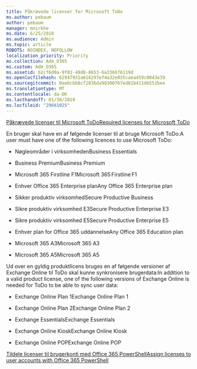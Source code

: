 ```yaml
---
title: Påkrævede licenser for Microsoft ToDo
ms.author: pebaum
author: pebaum
manager: mnirkhe
ms.date: 6/25/2018
ms.audience: Admin
ms.topic: article
ROBOTS: NOINDEX, NOFOLLOW
localization_priority: Priority
ms.collection: Adm_O365
ms.custom: Adm_O365
ms.assetid: b2cf6d0a-9f01-49d8-8653-6a3366f6119d
ms.openlocfilehash: 62947931a616297e74a32e035caea459c0043e39
ms.sourcegitcommit: 0ae6cbb8cf2836da98300767ed81b411d6551bee
ms.translationtype: MT
ms.contentlocale: da-DK
ms.lasthandoff: 01/30/2019
ms.locfileid: "29661025"
---
```

[<span data-ttu-id="0ad9c-102">Påkrævede licenser til Microsoft ToDo</span><span class="sxs-lookup"><span data-stu-id="0ad9c-102">Required licenses for Microsoft ToDo</span></span>](https://support.office.com/article/381e9d1b-c500-49b5-973e-890fd86528d7.aspx)
  
<span data-ttu-id="0ad9c-103">En bruger skal have en af følgende licenser til at bruge Microsoft ToDo:</span><span class="sxs-lookup"><span data-stu-id="0ad9c-103">A user must have one of the following licences to use Microsoft ToDo:</span></span>
  
- <span data-ttu-id="0ad9c-104">Nøgleområder i virksomheden</span><span class="sxs-lookup"><span data-stu-id="0ad9c-104">Business Essentials</span></span>
    
- <span data-ttu-id="0ad9c-105">Business Premium</span><span class="sxs-lookup"><span data-stu-id="0ad9c-105">Business Premium</span></span>
    
- <span data-ttu-id="0ad9c-106">Microsoft 365 Firstline F1</span><span class="sxs-lookup"><span data-stu-id="0ad9c-106">Microsoft 365 Firstline F1</span></span>
    
- <span data-ttu-id="0ad9c-107">Enhver Office 365 Enterprise plan</span><span class="sxs-lookup"><span data-stu-id="0ad9c-107">Any Office 365 Enterprise plan</span></span>
    
- <span data-ttu-id="0ad9c-108">Sikker produktiv virksomhed</span><span class="sxs-lookup"><span data-stu-id="0ad9c-108">Secure Productive Business</span></span>
    
- <span data-ttu-id="0ad9c-109">Sikre produktiv virksomhed E3</span><span class="sxs-lookup"><span data-stu-id="0ad9c-109">Secure Productive Enterprise E3</span></span>
    
- <span data-ttu-id="0ad9c-110">Sikre produktiv virksomhed E5</span><span class="sxs-lookup"><span data-stu-id="0ad9c-110">Secure Productive Enterprise E5</span></span>
    
- <span data-ttu-id="0ad9c-111">Enhver plan for Office 365 uddannelse</span><span class="sxs-lookup"><span data-stu-id="0ad9c-111">Any Office 365 Education plan</span></span>
    
- <span data-ttu-id="0ad9c-112">Microsoft 365 A3</span><span class="sxs-lookup"><span data-stu-id="0ad9c-112">Microsoft 365 A3</span></span>
    
- <span data-ttu-id="0ad9c-113">Microsoft 365 A5</span><span class="sxs-lookup"><span data-stu-id="0ad9c-113">Microsoft 365 A5</span></span>
    
<span data-ttu-id="0ad9c-114">Ud over en gyldig produktlicens bruges en af følgende versioner af Exchange Online til ToDo skal kunne synkronisere brugerdata:</span><span class="sxs-lookup"><span data-stu-id="0ad9c-114">In addition to a valid product license, one of the following versions of Exchange Online is needed for ToDo to be able to sync user data:</span></span> 
  
- <span data-ttu-id="0ad9c-115">Exchange Online Plan 1</span><span class="sxs-lookup"><span data-stu-id="0ad9c-115">Exchange Online Plan 1</span></span>
    
- <span data-ttu-id="0ad9c-116">Exchange Online Plan 2</span><span class="sxs-lookup"><span data-stu-id="0ad9c-116">Exchange Online Plan 2</span></span>
    
- <span data-ttu-id="0ad9c-117">Exchange Essentials</span><span class="sxs-lookup"><span data-stu-id="0ad9c-117">Exchange Essentials</span></span>
    
- <span data-ttu-id="0ad9c-118">Exchange Online Kiosk</span><span class="sxs-lookup"><span data-stu-id="0ad9c-118">Exchange Online Kiosk</span></span>
    
- <span data-ttu-id="0ad9c-119">Exchange Online POP</span><span class="sxs-lookup"><span data-stu-id="0ad9c-119">Exchange Online POP</span></span>
    
[<span data-ttu-id="0ad9c-120">Tildele licenser til brugerkonti med Office 365 PowerShell</span><span class="sxs-lookup"><span data-stu-id="0ad9c-120">Assign licenses to user accounts with Office 365 PowerShell</span></span>](https://docs.microsoft.com/office365/enterprise/powershell/assign-licenses-to-user-accounts-with-office-365-powershell )
  

